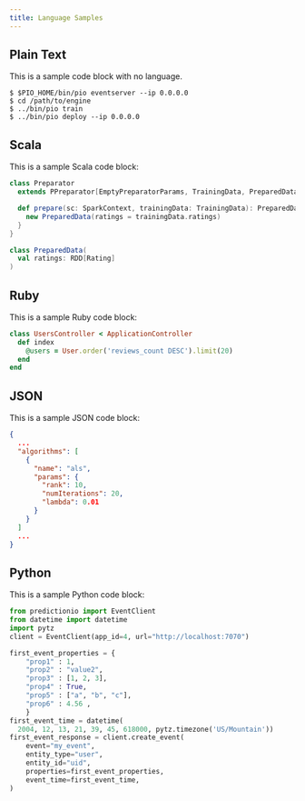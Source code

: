 ```yaml
---
title: Language Samples
---
```


## Plain Text

This is a sample code block with no language.

```
$ $PIO_HOME/bin/pio eventserver --ip 0.0.0.0
$ cd /path/to/engine
$ ../bin/pio train
$ ../bin/pio deploy --ip 0.0.0.0
```

## Scala

This is a sample Scala code block:

```scala
class Preparator
  extends PPreparator[EmptyPreparatorParams, TrainingData, PreparedData] {

  def prepare(sc: SparkContext, trainingData: TrainingData): PreparedData = {
    new PreparedData(ratings = trainingData.ratings)
  }
}

class PreparedData(
  val ratings: RDD[Rating]
) 
```

## Ruby

This is a sample Ruby code block:

```ruby
class UsersController < ApplicationController
  def index
    @users = User.order('reviews_count DESC').limit(20)
  end
end
```

## JSON

This is a sample JSON code block:

```json
{
  ...
  "algorithms": [
    {
      "name": "als",
      "params": {
        "rank": 10,
        "numIterations": 20,
        "lambda": 0.01
      }
    }
  ]
  ...
}
```

## Python

This is a sample Python code block:

```python
from predictionio import EventClient
from datetime import datetime
import pytz
client = EventClient(app_id=4, url="http://localhost:7070")

first_event_properties = {
    "prop1" : 1,
    "prop2" : "value2",
    "prop3" : [1, 2, 3],
    "prop4" : True,
    "prop5" : ["a", "b", "c"],
    "prop6" : 4.56 ,
    }
first_event_time = datetime(
  2004, 12, 13, 21, 39, 45, 618000, pytz.timezone('US/Mountain'))
first_event_response = client.create_event(
    event="my_event",
    entity_type="user",
    entity_id="uid",
    properties=first_event_properties,
    event_time=first_event_time,
)
```